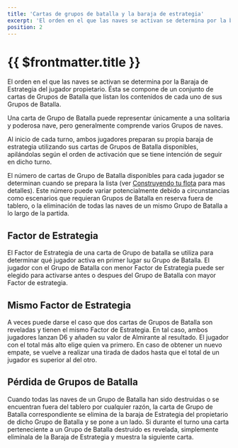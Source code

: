 ```yaml
---
title: 'Cartas de grupos de batalla y la baraja de estrategia'
excerpt: 'El orden en el que las naves se activan se determina por la baraja de estrategia del jugador propietario, y dicha baraja se construye con cartas de Grupos de Batalla.'
position: 2
---
```


# {{ $frontmatter.title }}

El orden en el que las naves se activan se determina por la Baraja de Estrategia del jugador propietario. Ésta se compone de un conjunto de cartas de Grupos de Batalla que listan los contenidos de cada uno de sus Grupos de Batalla.

Una carta de Grupo de Batalla puede representar únicamente a una solitaria y poderosa nave, pero generalmente comprende varios Grupos de naves.

Al inicio de cada turno, ambos jugadores preparan su propia baraja de estrategia utilizando sus cartas de Grupos de Batalla disponibles, apilándolas según el orden de activación que se tiene intención de seguir en dicho turno.

El número de cartas de Grupo de Batalla disponibles para cada jugador se determinan cuando se prepara la lista (ver [Construyendo tu flota](/es/dfc/building-your-fleet#the-fleet-roster) para mas detalles). Este número puede variar potencialmente debido a circunstancias como escenarios que requieran Grupos de Batalla en reserva fuera de tablero, o la eliminación de todas las naves de un mismo Grupo de Batalla a lo largo de la partida.

## Factor de Estrategia

El Factor de Estrategia de una carta de Grupo de batalla se utiliza para determinar qué jugador activa en primer lugar su Grupo de Batalla. El jugador con el Grupo de Batalla con menor Factor de Estrategia puede ser elegido para activarse antes o despues del Grupo de Batalla con mayor Factor de estrategia.

## Mismo Factor de Estrategia

A veces puede darse el caso que dos cartas de Grupos de Batalla son reveladas y tienen el mismo Factor de Estrategia. En tal caso, ambos jugadores lanzan D6 y añaden su valor de Almirante al resultado. El jugador con el total más alto elige quien va primero. En caso de obtener un nuevo empate, se vuelve a realizar una tirada de dados hasta que el total de un jugador es superior al del otro.

## Pérdida de Grupos de Batalla

Cuando todas las naves de un Grupo de Batalla han sido destruidas o se encuentran fuera del tablero por cualquier razón, la carta de Grupo de Batalla correspondiente se elimina de la baraja de Estrategia del propietario de dicho Grupo de Batalla y se pone a un lado. Si durante el turno una carta perteneciente a un Grupo de Batalla destruido es revelada, simplemente elimínala de la Baraja de Estrategia y muestra la siguiente carta.
